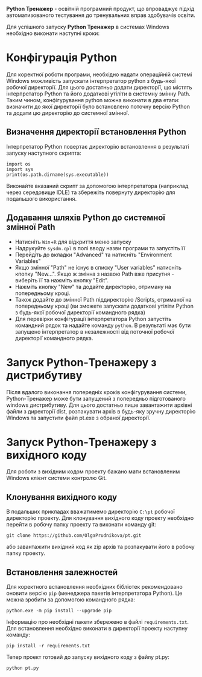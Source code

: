 **Python Тренажер** - освітній програмний продукт, що впроваджує підхід автоматизованого тестування до тренувальних вправ здобувачів освіти.

Для успішного запуску **Python Тренажер** в системах Windows необхідно виконати наступні кроки:
# Конфігурація Python
Для коректної роботи програми, необхідно надати операційній системі Windows можливість запускати інтерпретатор python з будь-якої робочої директорії. Для цього достатньо додати директорії, що містять інтерпретатор Python та його додаткові утіліти в системну змінну Path. Таким чином, конфігурування python можна виконати в два етапи: визначити до якої директорії було встановлено поточну версію Python та додати цю директорію до системної змінної.
## Визначення директорії встановлення Python
Інтерпретатор Python повертає директорію встановлення в результаті запуску наступного скрипта:
```
import os
import sys
print(os.path.dirname(sys.executable))
```
Виконайте вказаний скрипт за допомогою інтерпретатора (наприклад через середовище IDLE) та
збережіть повернуту директорію для подальшого використання.
## Додавання шляхів Python до системної змінної Path
- Натисніть `Win`+`R` для відкриття меню запуску
- Надрукуйте `sysdm.cpl` в полі вводу назви програми та запустіть її
- Перейдіть до вкладки "Advanced" та натисніть "Environment Variables"
- Якщо змінної "Path" не існує в списку "User variables" натисніть кпопку "New...". Якщо ж змінна з назвою Path вже присутня - виберіть її та нажміть кнопку "Edit".
- Нажміть кнопку "New" та додайте директорію, отриману на попередньому кроці.
- Також додайте до змінної Path піддиректорію /Scripts, отриманої на попередньому кроці (ви зможете запускати додаткові утіліти Python з будь-якої робочої директорії командного рядка)
- Для перевірки конфігурації інтерпретатора Python запустіть командний рядок та надайте команду `python`. В результаті має бути запущено інтерпретатор в незалежності від поточної робочої директорії командного рядка.

# Запуск Python-Тренажеру з  дистрибутиву
Після вдалого виконання попередніх кроків конфігурування системи, Python-Тренажер може бути запущений з попередньо підготованого windows дистрибутиву. Для цього достатньо лише завантажити архівні файли з директорії dist, розпакувати архів в будь-яку зручну директорію Windows та запустити файл pt.exe з обраної директорії.

# Запуск Python-Тренажеру з вихідного коду
Для роботи з вихідним кодом проекту бажано мати встановленим Windows клієнт системи контролю Git.
## Клонування вихідного коду
В подальших прикладах вважатимемо директорію `C:\pt` робочої директорію проекту. Для клонування вихідного коду проекту необхідно перейти в робочу папку проекту та виконати команду git:
```
git clone https://github.com/OlgaPrudnikova/pt.git
```
або завантажити вихідний код як zip архів та розпакувати його в робочу папку проекту.
## Встановлення залежностей
Для коректного встановлення необхідних бібліотек рекомендовано оновити версію `pip` (менеджера пакетів інтерпретатора Python). Це можна зробити за допомогою командного рядка:
```
python.exe -m pip install --upgrade pip
```

Інформацію про необхідні пакети збережено в файлі `requirements.txt`. Для встановлення необхідно виконати в директорії проекту наступну команду:
```
pip install -r requirements.txt
```
Тепер проект готовий до запуску вихідного коду з файлу pt.py:
```
python pt.py
```
